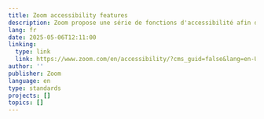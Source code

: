 ```yaml
---
title: Zoom accessibility features
description: Zoom propose une série de fonctions d'accessibilité afin de garantir une expérience inclusive pour tous les utilisateurs. Les principales caractéristiques sont le sous-titrage et la transcription en direct (automatique ou manuelle), la prise en charge des lecteurs d'écran (compatibles avec NVDA, JAWS, VoiceOver et TalkBack) et la navigation complète au clavier avec des raccourcis personnalisables. Les utilisateurs peuvent également ajuster les options d'affichage vidéo pour mettre en évidence les interprètes ou les intervenants clés, et définir des préférences linguistiques pour améliorer la précision des sous-titres.
lang: fr
date: 2025-05-06T12:11:00
linking:
  type: link
  link: https://www.zoom.com/en/accessibility/?cms_guid=false&lang=en-US
author: ''
publisher: Zoom
language: en
type: standards
projects: []
topics: []
---
```


